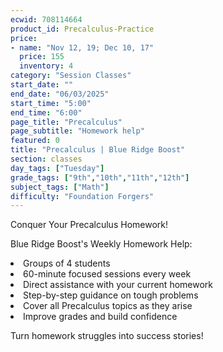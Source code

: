 ```yaml
---
ecwid: 708114664
product_id: Precalculus-Practice
price:
- name: "Nov 12, 19; Dec 10, 17"
  price: 155
  inventory: 4
category: "Session Classes"
start_date: ""
end_date: "06/03/2025"
start_time: "5:00"
end_time: "6:00"
page_title: "Precalculus"
page_subtitle: "Homework help"
featured: 0
title: "Precalculus | Blue Ridge Boost"
section: classes
day_tags: ["Tuesday"]
grade_tags: ["9th","10th","11th","12th"]
subject_tags: ["Math"]
difficulty: "Foundation Forgers"
---
```

<p>Conquer Your Precalculus Homework!</p><p>Blue Ridge Boost's Weekly Homework Help:</p><li>Groups of 4 students</li><li>60-minute focused sessions every week</li><li>Direct assistance with your current homework</li><li>Step-by-step guidance on tough problems</li><li>Cover all Precalculus topics as they arise</li><li>Improve grades and build confidence</li><p>Turn homework struggles into success stories!</p>

